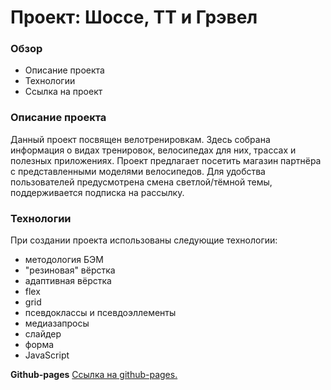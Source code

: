 # Проект: Шоссе, ТТ и Грэвел

### Обзор
* Описание проекта
* Технологии
* Ссылка на проект

### Описание проекта

Данный проект посвящен велотренировкам. Здесь собрана информация о видах тренировок, велосипедах для них, трассах и полезных приложениях. Проект предлагает посетить магазин партнёра с представленными моделями велосипедов. Для удобства пользователей предусмотрена смена светлой/тёмной темы, поддерживается подписка на рассылку.

### Технологии

При создании проекта использованы следующие технологии:
* методология БЭМ
* "резиновая" вёрстка
* адаптивная вёрстка
* flex
* grid
* псевдоклассы и псевдоэллементы
* медиазапросы
* слайдер
* форма
* JavaScript

**Github-pages**
[Ссылка на github-pages.](https://github.com/Kettrin62/highway)
